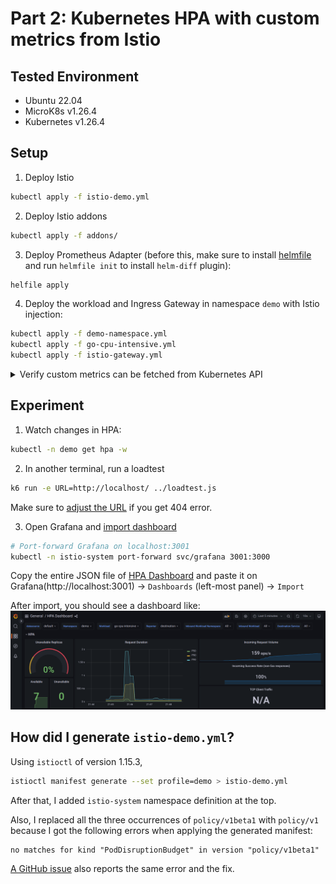 # Part 2: Kubernetes HPA with custom metrics from Istio

## Tested Environment

* Ubuntu 22.04
* MicroK8s v1.26.4
* Kubernetes v1.26.4


## Setup

1. Deploy Istio
```sh
kubectl apply -f istio-demo.yml
```

2. Deploy Istio addons
```sh
kubectl apply -f addons/
```

3. Deploy Prometheus Adapter (before this, make sure to install [helmfile](https://github.com/helmfile/helmfile) and run `helmfile init` to install `helm-diff` plugin):
```sh
helfile apply
```

4. Deploy the workload and Ingress Gateway in namespace `demo` with Istio injection:
```sh
kubectl apply -f demo-namespace.yml
kubectl apply -f go-cpu-intensive.yml
kubectl apply -f istio-gateway.yml
```

<details>
<summary> Verify custom metrics can be fetched from Kubernetes API </summary>

1. `requests_per_second`
```sh
kubectl get --raw /apis/custom.metrics.k8s.io/v1beta1/namespaces/demo/services/go-cpu-intensive/requests_per_second
```

The output should look like:
```json
{
  "kind": "MetricValueList",
  "apiVersion": "custom.metrics.k8s.io/v1beta1",
  "metadata": {},
  "items": [
    {
      "describedObject": {
        "kind": "Service",
        "namespace": "demo",
        "name": "go-cpu-intensive",
        "apiVersion": "/v1"
      },
      "metricName": "requests_per_second",
      "timestamp": "2023-06-04T02:26:01Z",
      "value": "3171m",
      "selector": null
    }
  ]
}
```

2. `request_duration_seconds_90tile`
```sh
kubectl get --raw /apis/custom.metrics.k8s.io/v1beta1/namespaces/demo/deployments/go-cpu-intensive/request_duration_seconds_90tile
```

The output should look like:
```json
{
  "kind": "MetricValueList",
  "apiVersion": "custom.metrics.k8s.io/v1beta1",
  "metadata": {},
  "items": [
    {
      "describedObject": {
        "kind": "Deployment",
        "namespace": "demo",
        "name": "go-cpu-intensive",
        "apiVersion": "apps/v1"
      },
      "metricName": "request_duration_seconds_90tile",
      "timestamp": "2023-06-04T02:25:15Z",
      "value": "0",
      "selector": null
    }
  ]
}
```

</details>


## Experiment

1. Watch changes in HPA:
```sh
kubectl -n demo get hpa -w
```

2. In another terminal, run a loadtest
```sh
k6 run -e URL=http://localhost/ ../loadtest.js
```
Make sure to [adjust the URL](https://github.com/ryojp/istio-observability#curl-localhost-hangs) if you get 404 error.

3. Open Grafana and [import dashboard](https://grafana.com/docs/grafana/latest/dashboards/manage-dashboards/#import-a-dashboard)
```sh
# Port-forward Grafana on localhost:3001
kubectl -n istio-system port-forward svc/grafana 3001:3000
```
Copy the entire JSON file of [HPA Dashboard](./hpa_dashboard.json) and paste it on Grafana(http://localhost:3001) -> `Dashboards` (left-most panel) -> `Import`

After import, you should see a dashboard like:
![HPA Dashboard](../assets/hpa-grafana.png)


## How did I generate `istio-demo.yml`?

Using `istioctl` of version 1.15.3,
```sh
istioctl manifest generate --set profile=demo > istio-demo.yml
```

After that, I added `istio-system` namespace definition at the top.

Also, I replaced all the three occurrences of `policy/v1beta1` with `policy/v1` because I got the following errors when applying the generated manifest:
```
no matches for kind "PodDisruptionBudget" in version "policy/v1beta1"
```

[A GitHub issue](https://github.com/kubernetes-sigs/metrics-server/issues/1104) also reports the same error and the fix.
